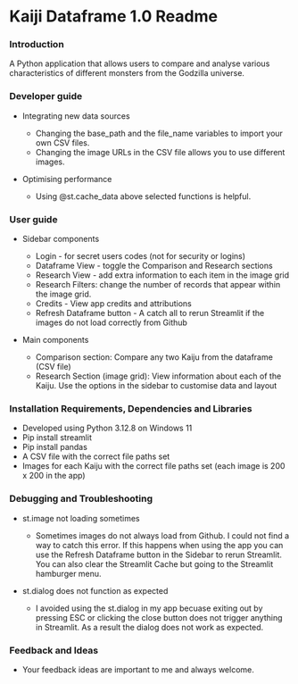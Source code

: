 # Kaiji Dataframe 1.0 Readme

### Introduction
A Python application that allows users to compare and analyse various characteristics of different monsters from the Godzilla universe.

### Developer guide
  
- Integrating new data sources
  - Changing the base_path and the file_name variables to import your own CSV files.
  - Changing the image URLs in the CSV file allows you to use different images.
  
- Optimising performance
  - Using @st.cache_data above selected functions is helpful.
   
### User guide

- Sidebar components
  - Login - for secret users codes (not for security or logins)
  - Dataframe View - toggle the Comparison and Research sections
  - Research View - add extra information to each item in the image grid
  - Research Filters: change the number of records that appear within the image grid.
  - Credits - View app credits and attributions
  - Refresh Dataframe button - A catch all to rerun Streamlit if the images do not load correctly from Github

- Main components
  - Comparison section: Compare any two Kaiju from the dataframe (CSV file)
  - Research Section (image grid): View information about each of the Kaiju. Use the options in the sidebar to customise data and layout
  
### Installation Requirements, Dependencies and Libraries
- Developed using Python 3.12.8 on Windows 11
- Pip install streamlit
- Pip install pandas
- A CSV file with the correct file paths set
- Images for each Kaiju with the correct file paths set (each image is 200 x 200 in the app)

### Debugging and Troubleshooting

- st.image not loading sometimes
  - Sometimes images do not always load from Github. I could not find a way to catch this error. If this happens when using the app you can use the Refresh Dataframe button in the Sidebar to rerun Streamlit. You can also clear the Streamlit Cache but going to the Streamlit hamburger menu.

- st.dialog does not function as expected
  - I avoided using the st.dialog in my app becuase exiting out by pressing ESC or clicking the close button does not trigger anything in Streamlit. As a result the dialog does not work as expected. 

### Feedback and Ideas
- Your feedback ideas are important to me and always welcome.
